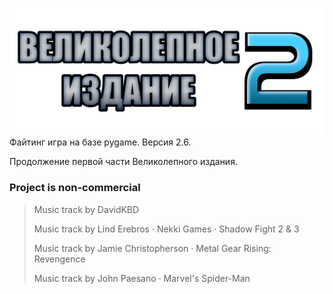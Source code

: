![](assets/images/UI/logo.png)
Файтинг игра на базе pygame. Версия 2.6.

Продолжение первой части Великолепного издания.

### Project is non-commercial

> Music track by DavidKBD
> 
> Music track by Lind Erebros · Nekki Games · Shadow Fight 2 & 3
> 
> Music track by Jamie Christopherson · Metal Gear Rising: Revengence
> 
> Music track by John Paesano · Marvel's Spider-Man
